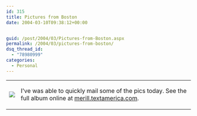 ```yaml
---
id: 315
title: Pictures from Boston
date: 2004-03-10T09:38:12+00:00


guid: /post/2004/03/Pictures-from-Boston.aspx
permalink: /2004/03/pictures-from-boston/
dsq_thread_id:
  - "78980999"
categories:
  - Personal
---
```

<body xmlns="http://www.w3.org/1999/xhtml">
    <table>
        <tbody>
            <tr>
                <td>
                    <a href="http://merill.textamerica.com"><img border="0" src="http://textamerica.com/user.images/IMG_387925/T40403091457550.jpg" /></a> 
                </td>
                <td>
                    <p>
                        I've was able to quickly mail some of the pics today. See the full album online at <a href="http://merill.textamerica.com">merill.textamerica.com</a>.
                    </p>
                </td>
            </tr>
        </tbody>
    </table>
</body>